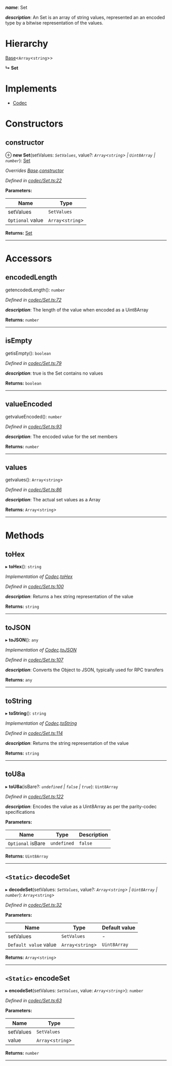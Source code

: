

*__name__*: Set

*__description__*: An Set is an array of string values, represented an an encoded type by a bitwise representation of the values.

# Hierarchy

 [Base](_codec_base_.base.md)<`Array`<`string`>>

**↳ Set**

# Implements

* [Codec](../interfaces/_types_.codec.md)

# Constructors

<a id="constructor"></a>

##  constructor

⊕ **new Set**(setValues: *`SetValues`*, value?: *`Array`<`string`> | `Uint8Array` | `number`*): [Set](_codec_set_.set.md)

*Overrides [Base](_codec_base_.base.md).[constructor](_codec_base_.base.md#constructor)*

*Defined in [codec/Set.ts:22](https://github.com/polkadot-js/api/blob/a083a6b/packages/types/src/codec/Set.ts#L22)*

**Parameters:**

| Name | Type |
| ------ | ------ |
| setValues | `SetValues` |
| `Optional` value | `Array`<`string`> | `Uint8Array` | `number` |

**Returns:** [Set](_codec_set_.set.md)

___

# Accessors

<a id="encodedlength"></a>

##  encodedLength

getencodedLength(): `number`

*Defined in [codec/Set.ts:72](https://github.com/polkadot-js/api/blob/a083a6b/packages/types/src/codec/Set.ts#L72)*

*__description__*: The length of the value when encoded as a Uint8Array

**Returns:** `number`

___
<a id="isempty"></a>

##  isEmpty

getisEmpty(): `boolean`

*Defined in [codec/Set.ts:79](https://github.com/polkadot-js/api/blob/a083a6b/packages/types/src/codec/Set.ts#L79)*

*__description__*: true is the Set contains no values

**Returns:** `boolean`

___
<a id="valueencoded"></a>

##  valueEncoded

getvalueEncoded(): `number`

*Defined in [codec/Set.ts:93](https://github.com/polkadot-js/api/blob/a083a6b/packages/types/src/codec/Set.ts#L93)*

*__description__*: The encoded value for the set members

**Returns:** `number`

___
<a id="values"></a>

##  values

getvalues(): `Array`<`string`>

*Defined in [codec/Set.ts:86](https://github.com/polkadot-js/api/blob/a083a6b/packages/types/src/codec/Set.ts#L86)*

*__description__*: The actual set values as a Array

**Returns:** `Array`<`string`>

___

# Methods

<a id="tohex"></a>

##  toHex

▸ **toHex**(): `string`

*Implementation of [Codec](../interfaces/_types_.codec.md).[toHex](../interfaces/_types_.codec.md#tohex)*

*Defined in [codec/Set.ts:100](https://github.com/polkadot-js/api/blob/a083a6b/packages/types/src/codec/Set.ts#L100)*

*__description__*: Returns a hex string representation of the value

**Returns:** `string`

___
<a id="tojson"></a>

##  toJSON

▸ **toJSON**(): `any`

*Implementation of [Codec](../interfaces/_types_.codec.md).[toJSON](../interfaces/_types_.codec.md#tojson)*

*Defined in [codec/Set.ts:107](https://github.com/polkadot-js/api/blob/a083a6b/packages/types/src/codec/Set.ts#L107)*

*__description__*: Converts the Object to JSON, typically used for RPC transfers

**Returns:** `any`

___
<a id="tostring"></a>

##  toString

▸ **toString**(): `string`

*Implementation of [Codec](../interfaces/_types_.codec.md).[toString](../interfaces/_types_.codec.md#tostring)*

*Defined in [codec/Set.ts:114](https://github.com/polkadot-js/api/blob/a083a6b/packages/types/src/codec/Set.ts#L114)*

*__description__*: Returns the string representation of the value

**Returns:** `string`

___
<a id="tou8a"></a>

##  toU8a

▸ **toU8a**(isBare?: *`undefined` | `false` | `true`*): `Uint8Array`

*Defined in [codec/Set.ts:122](https://github.com/polkadot-js/api/blob/a083a6b/packages/types/src/codec/Set.ts#L122)*

*__description__*: Encodes the value as a Uint8Array as per the parity-codec specifications

**Parameters:**

| Name | Type | Description |
| ------ | ------ | ------ |
| `Optional` isBare | `undefined` | `false` | `true` |  true when the value has none of the type-specific prefixes (internal) |

**Returns:** `Uint8Array`

___
<a id="decodeset"></a>

## `<Static>` decodeSet

▸ **decodeSet**(setValues: *`SetValues`*, value?: *`Array`<`string`> | `Uint8Array` | `number`*): `Array`<`string`>

*Defined in [codec/Set.ts:32](https://github.com/polkadot-js/api/blob/a083a6b/packages/types/src/codec/Set.ts#L32)*

**Parameters:**

| Name | Type | Default value |
| ------ | ------ | ------ |
| setValues | `SetValues` | - |
| `Default value` value | `Array`<`string`> | `Uint8Array` | `number` | 0 |

**Returns:** `Array`<`string`>

___
<a id="encodeset"></a>

## `<Static>` encodeSet

▸ **encodeSet**(setValues: *`SetValues`*, value: *`Array`<`string`>*): `number`

*Defined in [codec/Set.ts:63](https://github.com/polkadot-js/api/blob/a083a6b/packages/types/src/codec/Set.ts#L63)*

**Parameters:**

| Name | Type |
| ------ | ------ |
| setValues | `SetValues` |
| value | `Array`<`string`> |

**Returns:** `number`

___

